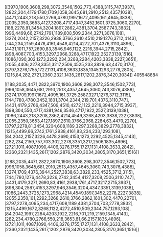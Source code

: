 [[3970,1906,3608,298,3072,3546,1502,773,4388,3115,747,3937],[2822,304,4179,1780,1709,1058,3645,681,2910,2513,4357,1038],[4471,2443,218,550,2766,4780,1997,1672,4095,161,4645,3838],[2035,2350,3653,4127,3208,4717,4347,3452,1601,3725,3060,2270],[188,2278,81,3454,3204,1897,2862,4381,3704,2587,743,3832],[996,4499,66,2742,1761,1189,608,509,2344,3271,3076,108],[3274,2042,2157,3226,2938,3766,2610,4510,219,1276,3712,4143],[744,234,2159,4478,4161,4549,4214,4272,701,4376,3110,4896],[4431,1011,757,2690,83,3546,946,1122,2216,3944,2715,2842],[898,4087,703,4153,3297,2968,3268,4717,1922,2527,3139,1516],[1086,1090,302,1273,2292,234,3268,2284,4203,3838,2227,3651],[2055,4406,2278,3351,3217,2506,4525,233,3829,63,4470,3170],[3797,3276,1755,1727,1131,4108,3633,1835,1345,1293,2778,2805],[1215,84,282,2721,2360,2321,1435,2617,1202,2876,3420,3034]]
405548684



[[188,2035,4471,2822,3970,1906,3608,298,3072,3546,1502,773],[996,1058,3645,681,2910,2513,4357,4645,3060,743,3076,4388],[3274,1709,1997,1672,4095,161,3725,2587,3271,1276,3712,3115],[744,1780,4780,3452,1601,3704,2344,219,701,4376,3110,747],[4431,4179,2766,4347,509,4510,4272,1122,2216,3944,2715,3937],[898,304,550,4717,4381,946,3546,4717,1922,2527,3139,1038],[1086,2443,218,3208,2862,4214,4549,3268,4203,3838,2227,3838],[2055,2350,3653,4127,1897,2610,3766,2968,2284,63,4470,2270],[3797,2278,81,3454,3204,608,1189,3297,3268,3829,2778,3832],[1215,4499,66,2742,1761,2938,4161,83,234,233,1293,108],[84,2042,2157,3226,4478,2690,4153,1273,2292,4525,1345,4143],[282,234,2159,757,703,302,2278,3351,3217,2506,1835,4896],[2721,1011,4087,1090,4406,3276,1755,1727,1131,4108,3633,2842],[2360,2321,1435,2617,1202,2876,3420,3034,2805,3170,3651,1516]]

[[188,2035,4471,2822,3970,1906,3608,298,3072,3546,1502,773],[996,1058,3645,681,2910,2513,4357,4645,3060,743,3076,4388],[3274,1709,4376,3944,2527,3838,63,3829,233,4525,3712,3115],[744,1780,1276,4478,3226,2742,3454,4127,3208,2506,3110,747],[4431,4179,3271,2690,83,4161,2938,1761,4717,3217,2715,3937],[898,304,2587,4153,3297,946,3546,3204,4347,3351,3139,1038],[1086,2443,3725,1273,2968,4214,4549,1897,3452,2278,2227,3838],[2055,2350,161,2292,3268,2610,3766,2862,1601,302,4470,2270],[3797,2278,4095,234,4717,608,1189,4381,3704,703,2778,3832],[1215,4499,1672,3268,1122,4272,4510,509,2344,757,1293,108],[84,2042,1997,2284,4203,1922,2216,701,219,2159,1345,4143],[282,234,4780,2766,550,218,3653,81,66,2157,1835,4896],[2721,1011,4087,1090,4406,3276,1755,1727,1131,4108,3633,2842],[2360,2321,1435,2617,1202,2876,3420,3034,2805,3170,3651,1516]]